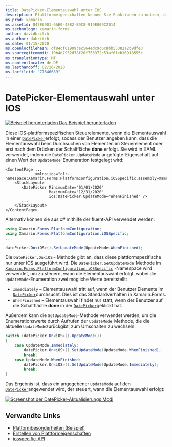```yaml
---
title: DatePicker-Elementauswahl unter IOS
description: Plattformeigenschaften können Sie Funktionen zu nutzen, die nur auf einer bestimmten Plattform verfügbar ist ohne die Implementierung der benutzerdefinierten Renderern und Effekte. In diesem Artikel wird erläutert, wie Sie die plattformspezifische IOS-Anwendung nutzen, die steuert, wann die Elementauswahl in einem DatePicker auftritt.
ms.prod: xamarin
ms.assetid: 847E69D1-6AE0-4E82-B9C8-919E009C2014
ms.technology: xamarin-forms
author: davidbritch
ms.author: dabritch
ms.date: 01/15/2020
ms.openlocfilehash: df84cf01909cec564edc9c6c8bb55382a2b9dfe3
ms.sourcegitcommit: 10b4d7952d78f20f753372c53af6feb16918555c
ms.translationtype: MT
ms.contentlocale: de-DE
ms.lasthandoff: 02/26/2020
ms.locfileid: "77646689"
---
```

# <a name="datepicker-item-selection-on-ios"></a>DatePicker-Elementauswahl unter IOS

[![Beispiel herunterladen](~/media/shared/download.png) Das Beispiel herunterladen](https://docs.microsoft.com/samples/xamarin/xamarin-forms-samples/userinterface-platformspecifics)

Diese IOS-plattformspezifischen Steuerelemente, wenn die Elementauswahl in einer [`DatePicker`](xref:Xamarin.Forms.DatePicker)erfolgt, sodass der Benutzer angeben kann, dass die Elementauswahl beim Durchsuchen von Elementen im Steuerelement oder erst nach dem Drücken der Schaltfläche **done** erfolgt. Sie wird in XAML verwendet, indem die `DatePicker.UpdateMode` angefügte-Eigenschaft auf einen Wert der `UpdateMode`-Enumeration festgelegt wird:

```xaml
<ContentPage ...
             xmlns:ios="clr-namespace:Xamarin.Forms.PlatformConfiguration.iOSSpecific;assembly=Xamarin.Forms.Core">
    <StackLayout>
       <DatePicker MinimumDate="01/01/2020"
                   MaximumDate="12/31/2020"
                   ios:DatePicker.UpdateMode="WhenFinished" />
       ...
    </StackLayout>
</ContentPage>
```

Alternativ können sie aus c# mithilfe der fluent-API verwendet werden:

```csharp
using Xamarin.Forms.PlatformConfiguration;
using Xamarin.Forms.PlatformConfiguration.iOSSpecific;
...

datePicker.On<iOS>().SetUpdateMode(UpdateMode.WhenFinished);
```

Die `DatePicker.On<iOS>`-Methode gibt an, dass diese plattformspezifische nur unter IOS ausgeführt wird. Die `DatePicker.SetUpdateMode`-Methode im [`Xamarin.Forms.PlatformConfiguration.iOSSpecific`](xref:Xamarin.Forms.PlatformConfiguration.iOSSpecific) -Namespace wird verwendet, um zu steuern, wann die Elementauswahl erfolgt, wobei die `UpdateMode`-Enumeration zwei mögliche Werte bereitstellt:

- `Immediately` – Elementauswahl tritt auf, wenn der Benutzer Elemente im [`DatePicker`](xref:Xamarin.Forms.DatePicker)durchsucht. Dies ist das Standardverhalten in Xamarin.Forms.
- `WhenFinished` – Elementauswahl findet nur statt, wenn der Benutzer auf die Schaltfläche **done** in der [`DatePicker`](xref:Xamarin.Forms.DatePicker)geklickt hat.

Außerdem kann die `SetUpdateMode`-Methode verwendet werden, um die Enumerationswerte durch Aufrufen der `UpdateMode`-Methode, die die aktuelle `UpdateMode`zurückgibt, zum Umschalten zu wechseln:

```csharp
switch (datePicker.On<iOS>().UpdateMode())
{
    case UpdateMode.Immediately:
        datePicker.On<iOS>().SetUpdateMode(UpdateMode.WhenFinished);
        break;
    case UpdateMode.WhenFinished:
        datePicker.On<iOS>().SetUpdateMode(UpdateMode.Immediately);
        break;
}
```

Das Ergebnis ist, dass ein angegebener `UpdateMode` auf den [`DatePicker`](xref:Xamarin.Forms.DatePicker)angewendet wird, der steuert, wann die Elementauswahl erfolgt:

[![Screenshot der DatePicker-Aktualisierungs Modi](datepicker-selection-images/datepicker-updatemode.png "DatePicker UpdateMode plattformspezifisch")](datepicker-selection-images/datepicker-updatemode-large.png#lightbox "DatePicker UpdateMode plattformspezifisch")

## <a name="related-links"></a>Verwandte Links

- [Platformbesonderheiten (Beispiel)](https://docs.microsoft.com/samples/xamarin/xamarin-forms-samples/userinterface-platformspecifics)
- [Erstellen von Plattformeigenschaften](~/xamarin-forms/platform/platform-specifics/index.md#creating-platform-specifics)
- [iosspecific-API](xref:Xamarin.Forms.PlatformConfiguration.iOSSpecific)

